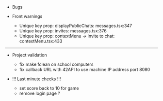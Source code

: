 - Bugs

- Front warnings

  - Unique key prop: displayPublicChats: messages.tsx:347
  - Unique key prop: invites: messages.tsx:376
  - Unique key prop: contextMenu -> invite to chat: contextMenu.tsx:433

---

- Project validation

  - fix make fclean on school computers
  - fix callback URL with 42API to use machine IP address port 8080

- !!! Last minute checks !!!

  - set score back to 10 for game
  - remove login page ?
